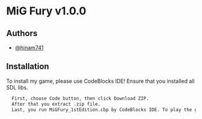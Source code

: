 # MiG Fury v1.0.0



## Authors

- [@hinam741](https://www.github.com/hinam741)


## Installation

To install my game, please use CodeBlocks IDE! Ensure that you installed all SDL libs.

```bash
  First, choose Code button, then click Download ZIP.
  After that you extract .zip file.
  Last, you run MiGFury_1stEdition.cbp by CodeBlocks IDE. To play the game, please click build and run button.

